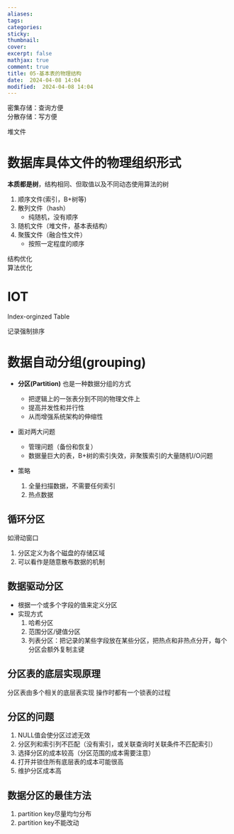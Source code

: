 ```yaml
---
aliases: 
tags: 
categories:
sticky:
thumbnail:
cover: 
excerpt: false
mathjax: true
comment: true
title: 05-基本表的物理结构
date:  2024-04-08 14:04
modified:  2024-04-08 14:04
---
```


密集存储：查询方便  
分散存储：写方便

堆文件

# 数据库具体文件的物理组织形式

**本质都是树**，结构相同、但取值以及不同动态使用算法的树

1. 顺序文件(索引，B+树等)
2. 散列文件（hash）
	- 纯随机，没有顺序
3. 随机文件（堆文件，基本表结构）
4. 聚簇文件（融合性文件）
	- 按照一定程度的顺序

结构优化  
算法优化



# IOT

Index-orginzed Table

记录强制排序

# 数据自动分组(grouping)

- **分区(Partition)** 也是一种数据分组的方式
	- 把逻辑上的一张表分到不同的物理文件上
	- 提高并发性和并行性
	- 从而增强系统架构的伸缩性

- 面对两大问题
	- 管理问题（备份和恢复）
	- 数据量巨大的表，B+树的索引失效，非聚簇索引的大量随机I/O问题
- 策略
	1. 全量扫描数据，不需要任何索引
	2. 热点数据


## 循环分区

如滑动窗口

1. 分区定义为各个磁盘的存储区域
2. 可以看作是随意散布数据的机制


## 数据驱动分区


- 根据一个或多个字段的值来定义分区
- 实现方式
	1. 哈希分区
	2. 范围分区/键值分区
	3. 列表分区：把记录的某些字段放在某些分区，把热点和非热点分开，每个分区会额外复制主键


## 分区表的底层实现原理


分区表由多个相关的底层表实现
操作时都有一个锁表的过程



## 分区的问题


1. NULL值会使分区过滤无效
2. 分区列和索引列不匹配（没有索引，或关联查询时关联条件不匹配索引）
3. 选择分区的成本较高（分区范围的成本需要注意）
4. 打开并锁住所有底层表的成本可能很高
5. 维护分区成本高


## 数据分区的最佳方法

1. partition key尽量均匀分布
2. partition key不能改动